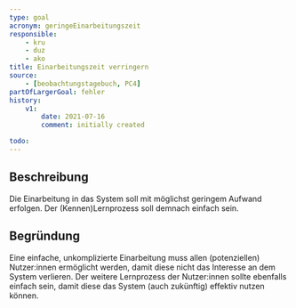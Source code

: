 ```yaml
---
type: goal
acronym: geringeEinarbeitungszeit
responsible: 
    - kru
    - duz
    - ako
title: Einarbeitungszeit verringern
source:
    - [beobachtungstagebuch, PC4]
partOfLargerGoal: fehler
history:
    v1:
        date: 2021-07-16
        comment: initially created

todo: 
---
```


## Beschreibung

Die Einarbeitung in das System soll mit möglichst geringem Aufwand erfolgen. Der (Kennen)Lernprozess soll demnach einfach sein.

## Begründung

Eine einfache, unkomplizierte Einarbeitung muss allen (potenziellen) Nutzer:innen ermöglicht werden, damit diese nicht das Interesse an dem System verlieren. Der weitere Lernprozess der Nutzer:innen sollte ebenfalls einfach sein, damit diese das System (auch zukünftig) effektiv nutzen können.